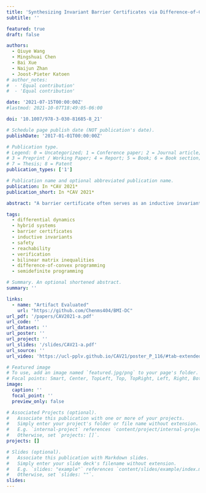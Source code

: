 ```yaml
---
title: 'Synthesizing Invariant Barrier Certificates via Difference-of-Convex Programming'
subtitle: ''

featured: true
draft: false

authors:
  - Qiuye Wang
  - Mingshuai Chen
  - Bai Xue
  - Naijun Zhan
  - Joost-Pieter Katoen
# author_notes:
#  - 'Equal contribution'
#  - 'Equal contribution'

date: '2021-07-15T00:00:00Z'
#lastmod: 2021-10-07T18:49:05-06:00

doi: '10.1007/978-3-030-81685-8_21'

# Schedule page publish date (NOT publication's date).
publishDate: '2017-01-01T00:00:00Z'

# Publication type.
# Legend: 0 = Uncategorized; 1 = Conference paper; 2 = Journal article;
# 3 = Preprint / Working Paper; 4 = Report; 5 = Book; 6 = Book section;
# 7 = Thesis; 8 = Patent
publication_types: ['1']

# Publication name and optional abbreviated publication name.
publication: In *CAV 2021*
publication_short: In *CAV 2021*

abstract: "A barrier certificate often serves as an inductive invariant that isolates an unsafe region from the reachable set of states, and hence is widely used in proving safety of hybrid systems possibly over the infinite time horizon. We present a novel condition on barrier certificates, termed the *invariant barrier-certificate condition*, that witnesses unbounded-time safety of differential dynamical systems. The proposed condition is by far the least conservative one on barrier certificates, and can be shown as the weakest possible one to attain inductive invariance. We show that discharging the invariant barrier-certificate condition—thereby synthesizing invariant barrier certificates—can be encoded as solving an *optimization problem subject to bilinear matrix inequalities* (BMIs). We further propose a synthesis algorithm based on difference-of-convex programming, which approaches a local optimum of the BMI problem via solving *a series of convex optimization problems*. This algorithm is incorporated in a branch-and-bound framework that searches for the global optimum in a divide-and-conquer fashion. We present a weak completeness result of our method, in the sense that a barrier certificate is guaranteed to be found (under some mild assumptions) whenever there exists an inductive invariant (in the form of a given template) that suffices to certify safety of the system. Experimental results on benchmark examples demonstrate the effectiveness and efficiency of our approach."

tags:
  - differential dynamics
  - hybrid systems
  - barrier certificates
  - inductive invariants
  - safety
  - reachability
  - verification
  - bilinear matrix inequalities
  - difference-of-convex programming
  - semidefinite programming

# Summary. An optional shortened abstract.
summary: ''

links:
  - name: "Artifact Evaluated"
    url: "https://github.com/Chenms404/BMI-DC"
url_pdf: '/papers/CAV2021-a.pdf'
url_code: ''
url_dataset: ''
url_poster: ''
url_project: ''
url_slides: '/slides/CAV21-a.pdf'
url_source: ''
url_video: 'https://ucl-pplv.github.io/CAV21/poster_P_116/#tab-extended'

# Featured image
# To use, add an image named `featured.jpg/png` to your page's folder.
# Focal points: Smart, Center, TopLeft, Top, TopRight, Left, Right, BottomLeft, Bottom, BottomRight.
image:
  caption: ''
  focal_point: ''
  preview_only: false

# Associated Projects (optional).
#   Associate this publication with one or more of your projects.
#   Simply enter your project's folder or file name without extension.
#   E.g. `internal-project` references `content/project/internal-project/index.md`.
#   Otherwise, set `projects: []`.
projects: []

# Slides (optional).
#   Associate this publication with Markdown slides.
#   Simply enter your slide deck's filename without extension.
#   E.g. `slides: "example"` references `content/slides/example/index.md`.
#   Otherwise, set `slides: ""`.
slides:
---
```


<!-- {{% callout note %}}
Click the _Cite_ button above to demo the feature to enable visitors to import publication metadata into their reference management software.
{{% /callout %}} -->
